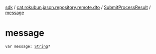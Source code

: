 [sdk](../../index.md) / [cat.rokubun.jason.repository.remote.dto](../index.md) / [SubmitProcessResult](index.md) / [message](./message.md)

# message

`var message: `[`String`](https://kotlinlang.org/api/latest/jvm/stdlib/kotlin/-string/index.html)`?`
